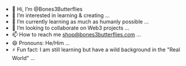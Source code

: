 - 👋 Hi, I’m @Bones3Butterflies
- 👀 I’m interested in learning & creating ...
- 🌱 I’m currently learning as much as humanly possible ...
- 💞️ I’m looking to collaborate on Web3 projects ...
- 📫 How to reach me shop@bones3butterflies.com ...
- 😄 Pronouns: He/Him ...
- ⚡ Fun fact: I am still learning but have a wild background in the "Real World" ...

<!---
Bones3Butterflies/Bones3Butterflies is a ✨ special ✨ repository because its `README.md` (this file) appears on your GitHub profile.
You can click the Preview link to take a look at your changes.
--->
